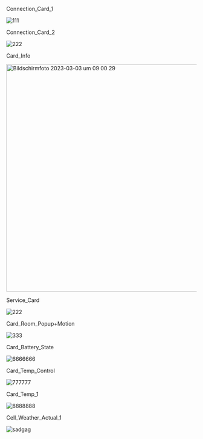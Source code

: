 Connection_Card_1

![111](https://user-images.githubusercontent.com/73241309/145098095-feef6705-97ac-4b6f-a6fc-fa6e169c28a5.PNG)

Connection_Card_2

![222](https://user-images.githubusercontent.com/73241309/145099421-0f9623e2-34c7-417b-b4c5-e02be9dec83b.PNG)

Card_Info

<img width="600" alt="Bildschirmfoto 2023-03-03 um 09 00 29" src="https://user-images.githubusercontent.com/73241309/222664624-e9a1c29e-2c00-4efe-8166-7a36821488ed.png">


Service_Card

![222](https://user-images.githubusercontent.com/73241309/145098919-6cdb90b8-c0ca-4007-9657-ed4c8bb25974.PNG)


Card_Room_Popup+Motion

![333](https://user-images.githubusercontent.com/73241309/145102418-8612a8d3-e664-4236-8d1b-8b07507c994a.PNG)

Card_Battery_State

![6666666](https://user-images.githubusercontent.com/73241309/145116235-b7155590-ee9a-4330-8f6e-df1d71970c52.PNG)

Card_Temp_Control

![777777](https://user-images.githubusercontent.com/73241309/145116783-fafd7e53-1371-4e0a-a885-575dc5ed7bf2.PNG)

Card_Temp_1

![8888888](https://user-images.githubusercontent.com/73241309/145117048-00c408ea-fda0-48f8-827d-d7ee835a3856.PNG)

Cell_Weather_Actual_1

![sadgag](https://user-images.githubusercontent.com/73241309/145118945-b3c1ca37-d923-46df-b829-5be25a1364cc.PNG)


